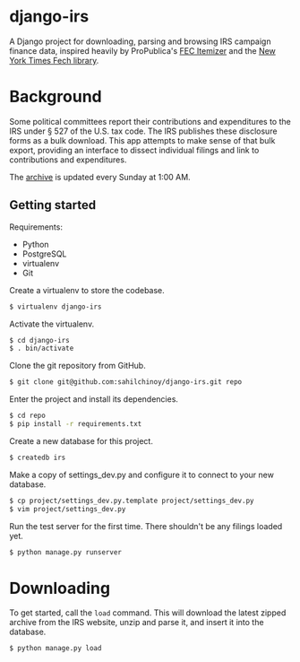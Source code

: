 # django-irs
A Django project for downloading, parsing and browsing IRS campaign finance data, inspired heavily by ProPublica's [FEC Itemizer](https://projects.propublica.org/itemizer/) and the [New York Times Fech library](https://github.com/NYTimes/Fech).

# Background
Some political committees report their contributions and expenditures to the IRS under § 527 of the U.S. tax code. The IRS publishes these disclosure forms as a bulk download. This app attempts to make sense of that bulk export, providing an interface to dissect individual filings and link to contributions and expenditures.

The [archive](http://forms.irs.gov/app/pod/dataDownload/dataDownload) is updated every Sunday at 1:00 AM. 

Getting started
---------------

Requirements:

* Python
* PostgreSQL
* virtualenv
* Git

Create a virtualenv to store the codebase.

```bash
$ virtualenv django-irs
```

Activate the virtualenv.

```bash
$ cd django-irs
$ . bin/activate
```

Clone the git repository from GitHub.

```bash
$ git clone git@github.com:sahilchinoy/django-irs.git repo
```

Enter the project and install its dependencies.

```bash
$ cd repo
$ pip install -r requirements.txt
```

Create a new database for this project.

```bash
$ createdb irs
```

Make a copy of settings_dev.py and configure it to connect to your new database.

```bash
$ cp project/settings_dev.py.template project/settings_dev.py
$ vim project/settings_dev.py
```

Run the test server for the first time. There shouldn't be any filings loaded yet.

```bash
$ python manage.py runserver
```

# Downloading
To get started, call the `load` command. This will download the latest zipped archive from the IRS website, unzip and parse it, and insert it into the database.

```bash
$ python manage.py load
```
